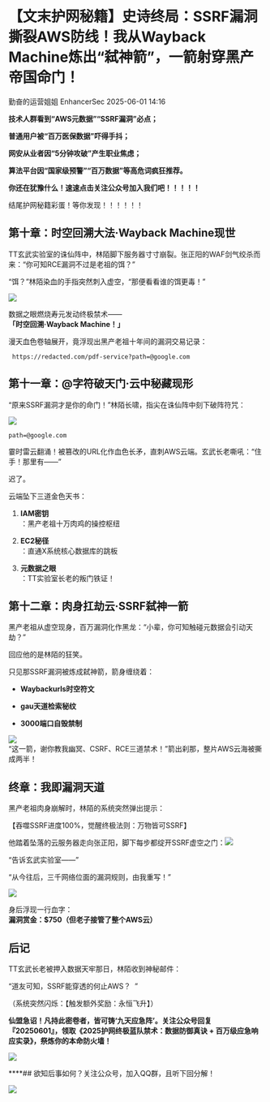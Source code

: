 #  【文末护网秘籍】史诗终局：SSRF漏洞撕裂AWS防线！我从Wayback Machine炼出“弑神箭”，一箭射穿黑产帝国命门！   
勤奋的运营姐姐  EnhancerSec   2025-06-01 14:16  
  
**技术人群看到“AWS元数据”“SSRF漏洞”必点；**  
  
**普通用户被“百万医保数据”吓得手抖；**  
  
**网安从业者因“5分钟攻破”产生职业焦虑；**  
  
**算法平台因“国家级预警”“百万数据”等高危词疯狂推荐。**  
  
**你还在犹豫什么！速速点击关注公众号加入我们吧！！！！！**  
  
结尾护网秘籍彩蛋！等你发现！！！！！！  
## 第十章：时空回溯大法·Wayback Machine现世  
  
TT玄武实验室的诛仙阵中，林陌脚下服务器寸寸崩裂。张正阳的WAF剑气绞杀而来：“你可知RCE漏洞不过是老祖的饵？”  
  
“饵？”林陌染血的手指突然刺入虚空，“那便看看谁的饵更毒！”  
  
![](https://mmbiz.qpic.cn/sz_mmbiz_png/DLnxHnM3icnIWm2f5JavempActMia3nicB10kHtiaFaxfDUSxBOXeWwUicS3Kh4loibYv2CX813WL1C5fWAMNHNRQibKw/640?wx_fmt=png&from=appmsg "")  
  
  
数据之眼燃烧寿元发动终极禁术——  
**「时空回溯·Wayback Machine！」**  
  
漫天血色卷轴展开，竟浮现出黑产老祖十年间的漏洞交易记录：  
```
 https://redacted.com/pdf-service?path=@google.com
```  
## 第十一章：@字符破天门·云中秘藏现形  
  
“原来SSRF漏洞才是你的命门！”林陌长啸，指尖在诛仙阵中刻下破阵符咒：  
  
![](https://mmbiz.qpic.cn/sz_mmbiz_png/DLnxHnM3icnIWm2f5JavempActMia3nicB1PAysKpPGXDQgoZ67KEYEtCP1xKjcib9CyN9SU0LnBSNKgXHWIl2SY1g/640?wx_fmt=png&from=appmsg "")  
  
```
path=@google.com
```  
  
霎时雷云翻涌！被篡改的URL化作血色长矛，直刺AWS云端。玄武长老嘶吼：“住手！那里有——”  
  
迟了。  
  
云端坠下三道金色天书：  
1. **IAM密钥**  
：黑产老祖十万肉鸡的操控枢纽  
  
1. **EC2秘径**  
：直通X系统核心数据库的跳板  
  
1. **元数据之眼**  
：TT实验室长老的叛门铁证！  
  
## 第十二章：肉身扛劫云·SSRF弑神一箭  
  
黑产老祖从虚空现身，百万漏洞化作黑龙：“小辈，你可知触碰元数据会引动天劫？”  
  
回应他的是林陌的狂笑。  
  
只见那SSRF漏洞被炼成弑神箭，箭身缠绕着：  
- **Waybackurls时空符文**  
  
- **gau天道检索秘纹**  
  
- **3000端口自毁禁制**  
  
![](https://mmbiz.qpic.cn/sz_mmbiz_png/DLnxHnM3icnIWm2f5JavempActMia3nicB1Eiabbh1HmnyS42AdSGCdH6UmPvlX2px2GTQQcgO4ImTt8QJwt3qmicicA/640?wx_fmt=png&from=appmsg "")  
“这一箭，谢你教我幽冥、CSRF、RCE三道禁术！”箭出刹那，整片AWS云海被撕成两半！  
## 终章：我即漏洞天道  
  
黑产老祖肉身崩解时，林陌的系统突然弹出提示：  
  
【吞噬SSRF进度100%，觉醒终极法则：万物皆可SSRF】  
  
他踏着坠落的云服务器走向张正阳，脚下每步都绽开SSRF虚空之门：![](https://mmbiz.qpic.cn/sz_mmbiz_png/DLnxHnM3icnIWm2f5JavempActMia3nicB1PEGQCUhctxgHLItzPpRJfy6eoHGyzxOnscAMFjuunfJ5pTbuSgUy0A/640?wx_fmt=png&from=appmsg "")  
  
  
“告诉玄武实验室——”  
  
“从今往后，三千网络位面的漏洞规则，由我重写！”  
  
![](https://mmbiz.qpic.cn/sz_mmbiz_png/DLnxHnM3icnIWm2f5JavempActMia3nicB12vbJjibicEiaxQJBibX4z6c3rsqeIXVzz6ibH175NVmicyuDpqia5ibkhjthYw/640?wx_fmt=png&from=appmsg "")  
  
身后浮现一行血字：  
**漏洞赏金：$750（但老子接管了整个AWS云）**  
## 后记  
  
TT玄武长老被押入数据天牢那日，林陌收到神秘邮件：  
  
“道友可知，SSRF能穿透的何止AWS？  ”  
  
（系统突然闪烁：【触发额外奖励：永恒飞升】）  
  
**仙盟急诏！凡持此密卷者，皆可铸‘九天应急阵’。关注公众号回复『20250601』，领取《2025护网终极蓝队禁术：数据防御真诀 + 百万级应急响应实录》，祭炼你的本命防火墙！**  
  
![](https://mmbiz.qpic.cn/sz_mmbiz_png/DLnxHnM3icnIWm2f5JavempActMia3nicB1rwVNEyZc5cRjUk5sa8C1icPL16cZ5icNTw67cgtYPdKV9PoTqJXIDybg/640?wx_fmt=png&from=appmsg "")  
  
****## 欲知后事如何？关注公众号，加入QQ群，且听下回分解！  
  
![](https://mmbiz.qpic.cn/sz_mmbiz_jpg/DLnxHnM3icnIWm2f5JavempActMia3nicB1v2STOoZRLvUkJmh7Jiajl8d9mHiaEcwgCvdLib3K7X9rRV4N7qUnb9uzg/640?wx_fmt=jpeg&from=appmsg "")  
  
  
  
